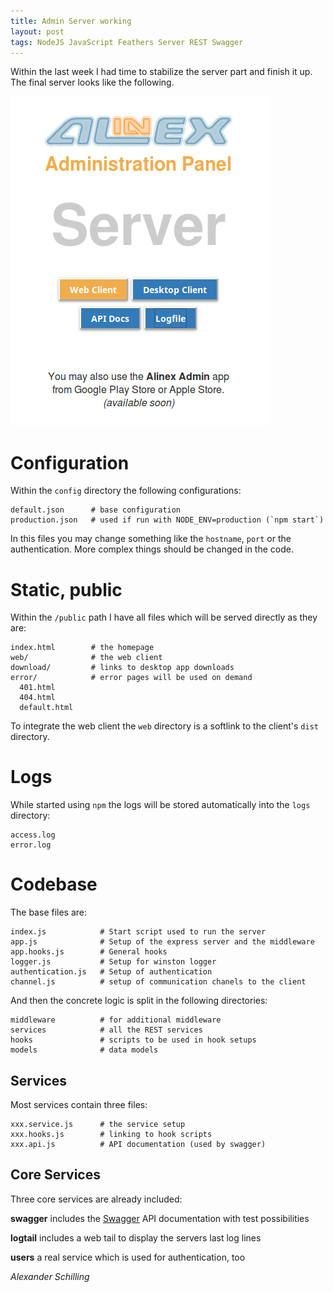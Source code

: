 ```yaml
---
title: Admin Server working
layout: post
tags: NodeJS JavaScript Feathers Server REST Swagger
---
```


Within the last week I had time to stabilize the server part and finish it up. The final server looks like the following.

<img src="/images/Screenshot_20180120_200712.png" class="img-responsive center-block" />

# Configuration

Within the `config` directory the following configurations:

    default.json      # base configuration
    production.json   # used if run with NODE_ENV=production (`npm start`)

In this files you may change something like the `hostname`, `port` or the authentication.
More complex things should be changed in the code.

# Static, public

Within the `/public` path I have all files which will be served directly as they are:

    index.html        # the homepage
    web/              # the web client
    download/         # links to desktop app downloads
    error/            # error pages will be used on demand
      401.html
      404.html
      default.html

To integrate the web client the `web` directory is a softlink to the client's `dist` directory.

# Logs

While started using `npm` the logs will be stored automatically into the `logs` directory:

    access.log
    error.log

# Codebase

The base files are:

    index.js            # Start script used to run the server
    app.js              # Setup of the express server and the middleware
    app.hooks.js        # General hooks
    logger.js           # Setup for winston logger
    authentication.js   # Setup of authentication
    channel.js          # setup of communication chanels to the client

And then the concrete logic is split in the following directories:

    middleware          # for additional middleware
    services            # all the REST services
    hooks               # scripts to be used in hook setups
    models              # data models

## Services

Most services contain three files:

    xxx.service.js      # the service setup
    xxx.hooks.js        # linking to hook scripts
    xxx.api.js          # API documentation (used by swagger)

## Core Services

Three core services are already included:

__swagger__ includes the [Swagger](https://swagger.io/) API documentation with test possibilities

__logtail__ includes a web tail to display the servers last log lines

__users__ a real service which is used for authentication, too


_Alexander Schilling_
